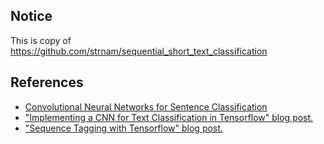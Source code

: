 ## Notice
This is copy of https://github.com/strnam/sequential_short_text_classification


## References

- [Convolutional Neural Networks for Sentence Classification](http://arxiv.org/abs/1408.5882)
- ["Implementing a CNN for Text Classification in Tensorflow" blog post.](http://www.wildml.com/2015/12/implementing-a-cnn-for-text-classification-in-tensorflow/)
- ["Sequence Tagging with Tensorflow" blog post.](https://guillaumegenthial.github.io/sequence-tagging-with-tensorflow.html)
